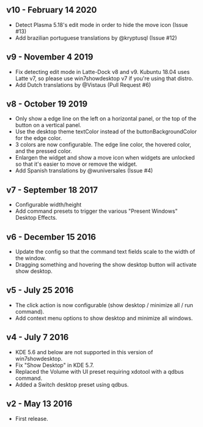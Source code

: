 ## v10 - February 14 2020

* Detect Plasma 5.18's edit mode in order to hide the move icon (Issue #13)
* Add brazilian portuguese translations by @kryptusql (Issue #12)

## v9 - November 4 2019

* Fix detecting edit mode in Latte-Dock v8 and v9. Kubuntu 18.04 uses Latte v7, so please use win7showdesktop v7 if you're using that distro.
* Add Dutch translations by @Vistaus (Pull Request #6)

## v8 - October 19 2019

* Only show a edge line on the left on a horizontal panel, or the top of the button on a vertical panel.
* Use the desktop theme textColor instead of the buttonBackgroundColor for the edge color.
* 3 colors are now configurable. The edge line color, the hovered color, and the pressed color.
* Enlargen the widget and show a move icon when widgets are unlocked so that it's easier to move or remove the widget.
* Add Spanish translations by @wuniversales (Issue #4)

## v7 - September 18 2017

* Configurable width/height
* Add command presets to trigger the various "Present Windows" Desktop Effects.

## v6 - December 15 2016

* Update the config so that the command text fields scale to the width of the window.
* Dragging something and hovering the show desktop button will activate show desktop.

## v5 - July 25 2016

* The click action is now configurable (show desktop / minimize all / run command).
* Add context menu options to show desktop and minimize all windows.

## v4 - July 7 2016

* KDE 5.6 and below are not supported in this version of win7showdesktop.
* Fix "Show Desktop" in KDE 5.7.
* Replaced the Volume with UI preset requiring xdotool with a qdbus command.
* Added a Switch desktop preset using qdbus.

## v2 - May 13 2016

* First release.
